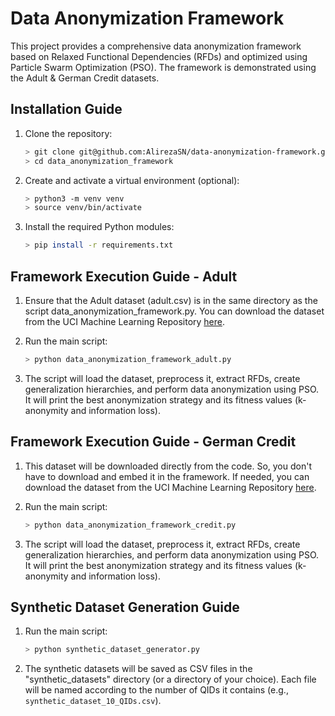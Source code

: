 # Data Anonymization Framework

This project provides a comprehensive data anonymization framework based on Relaxed Functional Dependencies (RFDs) and optimized using Particle Swarm Optimization (PSO). The framework is demonstrated using the Adult & German Credit datasets.

## Installation Guide

1. Clone the repository:
    ```bash
    > git clone git@github.com:AlirezaSN/data-anonymization-framework.git
    > cd data_anonymization_framework
    ```

2. Create and activate a virtual environment (optional):
    ```bash
    > python3 -m venv venv
    > source venv/bin/activate
    ```

3. Install the required Python modules:
    ```bash
    > pip install -r requirements.txt
    ```

## Framework Execution Guide - Adult

1. Ensure that the Adult dataset (adult.csv) is in the same directory as the script data_anonymization_framework.py. You can download the dataset from the UCI Machine Learning Repository [here](https://archive.ics.uci.edu/dataset/2/adult).

2. Run the main script:
    ```bash
    > python data_anonymization_framework_adult.py
    ```

3. The script will load the dataset, preprocess it, extract RFDs, create generalization hierarchies, and perform data anonymization using PSO. It will print the best anonymization strategy and its fitness values (k-anonymity and information loss).

## Framework Execution Guide - German Credit

1. This dataset will be downloaded directly from the code. So, you don't have to download and embed it in the framework. If needed, you can download the dataset from the UCI Machine Learning Repository [here](https://archive.ics.uci.edu/dataset/144/statlog+german+credit+data).

2. Run the main script:
    ```bash
    > python data_anonymization_framework_credit.py
    ```

3. The script will load the dataset, preprocess it, extract RFDs, create generalization hierarchies, and perform data anonymization using PSO. It will print the best anonymization strategy and its fitness values (k-anonymity and information loss).

## Synthetic Dataset Generation Guide

1. Run the main script:
    ```bash
    > python synthetic_dataset_generator.py
    ```

2. The synthetic datasets will be saved as CSV files in the "synthetic_datasets" directory (or a directory of your choice). Each file will be named according to the number of QIDs it contains (e.g., `synthetic_dataset_10_QIDs.csv`).